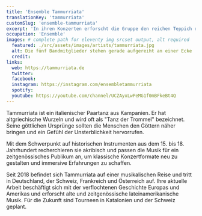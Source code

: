 ```yaml
---
title: 'Ensemble Tammurriata'
translationKey: 'tammurriata'
customSlug: 'ensemble-tammurriata'
excerpt: 'In ihren Konzerten erforscht die Gruppe den reichen Teppich der Musikgeschichte, wobei die Erzählung von Geschichten im Mittelpunkt steht. Sie lassen obskure historische Figuren und ihre musikalischen Traditionen wieder aufleben und zeigen das Zusammenspiel verschiedener Kulturen. Das Ensemble selbst ist ein Schmelztiegel von Talenten aus verschiedenen Teilen der Welt.'
occupation: 'Ensemble'
images: # complete path for eleventy img srcset output, alt required
  featured: ./src/assets/images/artists/tammurriata.jpg
  alt: Die fünf Bandmitglieder stehen gerade aufgereiht an einer Ecke
  credit:
links:
  web: https://tammurriata.de
  twitter:
  facebook:
  instagram: https://instagram.com/ensembletammurriata
  spotify:
  youtube: https://youtube.com/channel/UCZAyxLwPeMG1f0mBFkeBt4Q
---
```


Tammurriata ist ein italienischer Paartanz aus Kampanien. Er hat altgriechische Wurzeln und wird oft als "Tanz der Trommel" bezeichnet. Seine göttlichen Ursprünge sollten die Menschen den Göttern näher bringen und ein Gefühl der Unsterblichkeit hervorrufen.

Mit dem Schwerpunkt auf historischen Instrumenten aus dem 15. bis 18. Jahrhundert recherchieren sie akribisch und passen die Musik für ein zeitgenössisches Publikum an, um klassische Konzertformate neu zu gestalten und immersive Erfahrungen zu schaffen.

Seit 2018 befindet sich Tammurriata auf einer musikalischen Reise und tritt in Deutschland, der Schweiz, Frankreich und Österreich auf. Ihre aktuelle Arbeit beschäftigt sich mit der verflochtenen Geschichte Europas und Amerikas und erforscht alte und zeitgenössische lateinamerikanische Musik. Für die Zukunft sind Tourneen in Katalonien und der Schweiz geplant.
